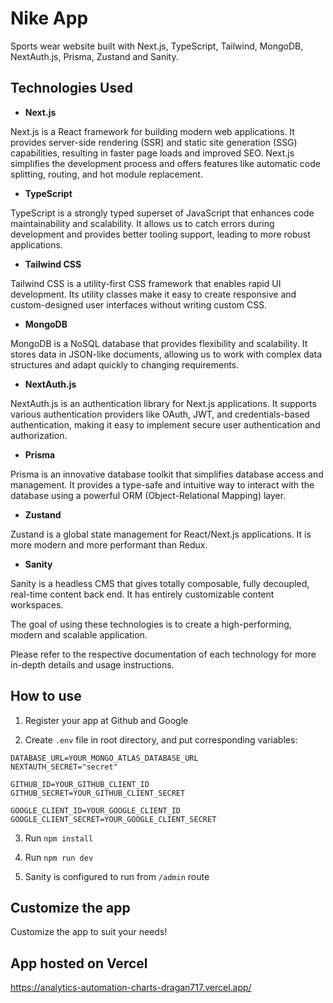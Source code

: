 # Nike App

Sports wear website built with Next.js, TypeScript, Tailwind, MongoDB, NextAuth.js, Prisma, Zustand and Sanity.

## Technologies Used

- **Next.js**

Next.js is a React framework for building modern web applications. It provides server-side rendering (SSR) and static site generation (SSG) capabilities, resulting in faster page loads and improved SEO. Next.js simplifies the development process and offers features like automatic code splitting, routing, and hot module replacement.

- **TypeScript**

TypeScript is a strongly typed superset of JavaScript that enhances code maintainability and scalability. It allows us to catch errors during development and provides better tooling support, leading to more robust applications.

- **Tailwind CSS**

Tailwind CSS is a utility-first CSS framework that enables rapid UI development. Its utility classes make it easy to create responsive and custom-designed user interfaces without writing custom CSS.

- **MongoDB**

MongoDB is a NoSQL database that provides flexibility and scalability. It stores data in JSON-like documents, allowing us to work with complex data structures and adapt quickly to changing requirements.

- **NextAuth.js**

NextAuth.js is an authentication library for Next.js applications. It supports various authentication providers like OAuth, JWT, and credentials-based authentication, making it easy to implement secure user authentication and authorization.

- **Prisma**

Prisma is an innovative database toolkit that simplifies database access and management. It provides a type-safe and intuitive way to interact with the database using a powerful ORM (Object-Relational Mapping) layer.

- **Zustand**

Zustand is a global state management for React/Next.js applications. It is more modern and more performant than Redux.

- **Sanity**

Sanity is a headless CMS that gives totally composable, fully decoupled, real-time content back end. It has entirely customizable content workspaces.

The goal of using these technologies is to create a high-performing, modern and scalable application.

Please refer to the respective documentation of each technology for more in-depth details and usage instructions.

## How to use

1. Register your app at Github and Google

2. Create `.env` file in root directory, and put corresponding variables:

```
DATABASE_URL=YOUR_MONGO_ATLAS_DATABASE_URL
NEXTAUTH_SECRET="secret"

GITHUB_ID=YOUR_GITHUB_CLIENT_ID
GITHUB_SECRET=YOUR_GITHUB_CLIENT_SECRET

GOOGLE_CLIENT_ID=YOUR_GOOGLE_CLIENT_ID
GOOGLE_CLIENT_SECRET=YOUR_GOOGLE_CLIENT_SECRET
```

3. Run `npm install`

4. Run `npm run dev`

5. Sanity is configured to run from `/admin` route

## Customize the app

Customize the app to suit your needs!

## App hosted on Vercel

https://analytics-automation-charts-dragan717.vercel.app/
